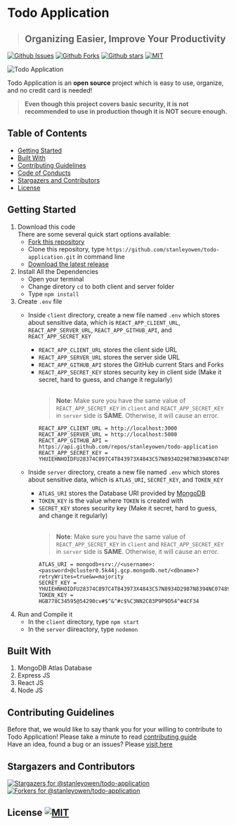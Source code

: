 # Todo Application
> ## Organizing Easier, Improve Your Productivity
[![Github Issues](https://img.shields.io/github/issues/stanleyowen/todo-application?style=flat-square)](https://github.com/stanleyowen/todo-application/issues)
[![Github Forks](https://img.shields.io/github/forks/stanleyowen/todo-application?style=flat-square)](https://github.com/stanleyowen/todo-application/network/members)
[![Github stars](https://img.shields.io/github/stars/stanleyowen/todo-application?style=flat-square)](https://github.com/stanleyowen/todo-application/stargazers)
[![MIT](https://img.shields.io/github/license/stanleyowen/todo-application?style=flat-square)](https://github.com/stanleyowen/todo-application/blob/master/LICENSE)

![Todo Application](https://user-images.githubusercontent.com/69080584/105711593-5b11a100-5f4b-11eb-89c5-50554ebca80b.jpg)

Todo Application is an **open source** project which is easy to use, organize, and no credit card is needed!

> **Even though this project covers basic security, it is not recommended to use in production though it is NOT secure enough.**

## Table of Contents
- [Getting Started](#getting-started)
- [Built With](#built-with)
- [Contributing Guidelines](#contributing-guidelines)
- [Code of Conducts](CODE_OF_CONDUCT.md)
- [Stargazers and Contributors](#stargazers-and-contributors)
- [License](#license)

## Getting Started
1. Download this code<br/>
  There are some several quick start options available:
    - [Fork this repository](https://github.com/stanleyowen/todo-application/fork)
    - Clone this repository, type `https://github.com/stanleyowen/todo-application.git` in command line
    - [Download the latest release](https://github.com/stanleyowen/todo-application/archive/master.zip)
2. Install All the Dependencies
    - Open your terminal
    - Change diretory `cd` to both client and server folder
    - Type `npm install`
3. Create `.env` file
    - Inside `client` directory, create a new file named `.env` which stores about sensitive data, which is `REACT_APP_CLIENT_URL`, `REACT_APP_SERVER_URL`, `REACT_APP_GITHUB_API`, and `REACT_APP_SECRET_KEY`
      - `REACT_APP_CLIENT_URL` stores the client side URL
      - `REACT_APP_SERVER_URL` stores the server side URL
      - `REACT_APP_GITHUB_API` stores the GitHub current Stars and Forks
      - `REACT_APP_SECRET_KEY` stores security key in client side (Make it secret, hard to guess, and change it regularly)<br /><br />
        > __Note__: Make sure you have the same value of `REACT_APP_SECRET_KEY` in `client` and `REACT_APP_SECRET_KEY` in `server` side is __SAME__. Otherwise, it will cause an error.
          ```
          REACT_APP_CLIENT_URL = http://localhost:3000
          REACT_APP_SERVER_URL = http://localhost:5000
          REACT_APP_GITHUB_API = https://api.github.com/repos/stanleyowen/todo-application
          REACT_APP_SECRET_KEY = YHUIEHNHOIDFU28374C897C4T843973X4843C57N8934D2987N8394NC07489BC3
          ```

    - Inside `server` directory, create a new file named `.env` which stores about sensitive data, which is `ATLAS_URI`, `SECRET_KEY`, and `TOKEN_KEY`
      - `ATLAS_URI` stores the Database URI provided by [MongoDB](https://www.mongodb.com/2)
      - `TOKEN_KEY` is the value where `TOKEN` is created with
      - `SECRET_KEY` stores security key (Make it secret, hard to guess, and change it regularly)<br /><br />
        > __Note__: Make sure you have the same value of `REACT_APP_SECRET_KEY` in `client` and `REACT_APP_SECRET_KEY` in `server` side is __SAME__. Otherwise, it will cause an error.
          ```
          ATLAS_URI = mongodb+srv://<username>:<password>@cluster0.5k44j.gcp.mongodb.net/<dbname>?retryWrites=true&w=majority
          SECRET_KEY = YHUIEHNHOIDFU28374C897C4T843973X4843C57N8934D2987N8394NC07489BC3
          TOKEN_KEY = HGB778C34595@54290cv#$^&^#c$%C3NN2C83P9P9D54^#4CF34
          ```
  4. Run and Compile it
      - In the `client` directory, type `npm start`
      - In the `server` diireactory, type `nodemon`

## Built With
  1. MongoDB Atlas Database
  2. Express JS
  3. React JS
  4. Node JS

## Contributing Guidelines
  Before that, we would like to say thank you for your willing to contribute to Todo Application! Please take a minute to read [contributing guide](CONTRIBUTING.md#contributing)<br/>
  Have an idea, found a bug or an issues? Please [visit here](https://github.com/stanleyowen/todo-application/issues/new/choose)

## Stargazers and Contributors
   [![Stargazers for @stanleyowen/todo-application](https://reporoster.com/stars/stanleyowen/todo-application)](https://github.com/stanleyowen/todo-application/stargazers)
   [![Forkers for @stanleyowen/todo-application](https://reporoster.com/forks/stanleyowen/todo-application)](https://github.com/stanleyowen/todo-application/network/members)

## License [![MIT](https://img.shields.io/github/license/stanleyowen/todo-application?style=flat-square)](LICENSE)